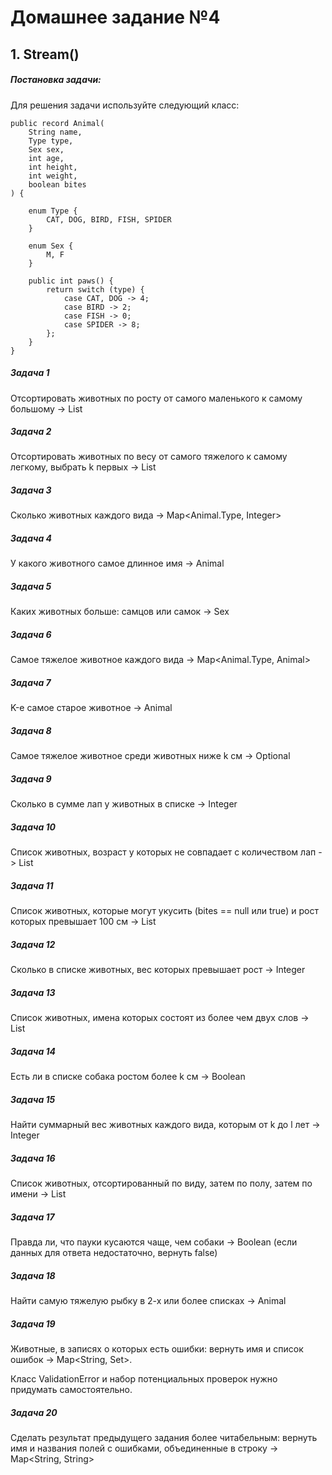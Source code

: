 # Домашнее задание №4

## 1. Stream()

##### Постановка задачи:

Для решения задачи используйте следующий класс:

    public record Animal(
        String name,
        Type type,
        Sex sex,
        int age,
        int height,
        int weight,
        boolean bites
    ) {
    
        enum Type {
            CAT, DOG, BIRD, FISH, SPIDER
        }

        enum Sex {
            M, F
        }

        public int paws() {
            return switch (type) {
                case CAT, DOG -> 4;
                case BIRD -> 2;
                case FISH -> 0;
                case SPIDER -> 8;
            };
        }
    }


##### Задача 1
Отсортировать животных по росту от самого маленького к самому большому -> List<Animal>

##### Задача 2
Отсортировать животных по весу от самого тяжелого к самому легкому, выбрать k первых -> List<Animal>

##### Задача 3
Сколько животных каждого вида -> Map<Animal.Type, Integer>

##### Задача 4
У какого животного самое длинное имя -> Animal

##### Задача 5
Каких животных больше: самцов или самок -> Sex

##### Задача 6
Самое тяжелое животное каждого вида -> Map<Animal.Type, Animal>

##### Задача 7
K-е самое старое животное -> Animal

##### Задача 8
Самое тяжелое животное среди животных ниже k см -> Optional<Animal>

##### Задача 9
Сколько в сумме лап у животных в списке -> Integer

##### Задача 10
Список животных, возраст у которых не совпадает с количеством лап -> List<Animal>

##### Задача 11
Список животных, которые могут укусить (bites == null или true) и рост которых превышает 100 см -> List<Animal>

##### Задача 12
Сколько в списке животных, вес которых превышает рост -> Integer

##### Задача 13
Список животных, имена которых состоят из более чем двух слов -> List<Animal>

##### Задача 14
Есть ли в списке собака ростом более k см -> Boolean

##### Задача 15
Найти суммарный вес животных каждого вида, которым от k до l лет -> Integer

##### Задача 16
Список животных, отсортированный по виду, затем по полу, затем по имени -> List<Integer>

##### Задача 17
Правда ли, что пауки кусаются чаще, чем собаки -> Boolean (если данных для ответа недостаточно, вернуть false)

##### Задача 18
Найти самую тяжелую рыбку в 2-х или более списках -> Animal

##### Задача 19
Животные, в записях о которых есть ошибки: вернуть имя и список ошибок -> Map<String, Set<ValidationError>>.

Класс ValidationError и набор потенциальных проверок нужно придумать самостоятельно.

##### Задача 20
Сделать результат предыдущего задания более читабельным: вернуть имя и названия полей с ошибками, объединенные в строку -> Map<String, String>
